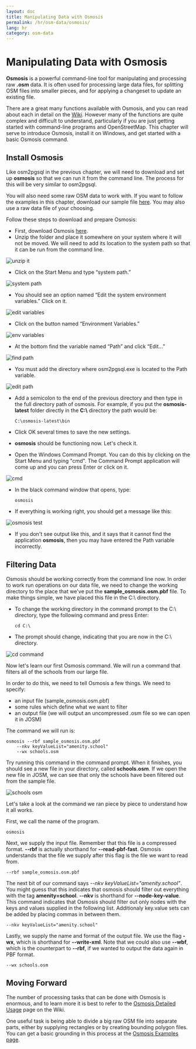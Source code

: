 ```yaml
---
layout: doc
title: Manipulating Data with Osmosis
permalink: /hr/osm-data/osmosis/
lang: hr
category: osm-data
---
```


Manipulating Data with Osmosis
===============================
**Osmosis** is a powerful command-line tool for manipulating and processing raw **.osm** data.
It is often used for processing large data files, for splitting OSM files into smaller pieces,
and for applying a changeset to update an existing file.

There are a great many functions available with Osmosis, and you can read about each in detail
on the [Wiki](http://wiki.openstreetmap.org/wiki/Osmosis/Detailed_Usage_0.41). However many of the
functions are quite complex and difficult to understand, particularly if you are just getting
started with command-line programs and OpenStreetMap. This chapter will serve to introduce
Osmosis, install it on Windows, and get started with a basic Osmosis command.

Install Osmosis
----------------
Like osm2pgsql in the previous chapter, we will need to download and set up **osmosis** so that
we can run it from the command line. The process for this will be very similar to osm2pgsql.

You will also need some raw OSM data to work with. If you want to follow the examples in this
chapter, download our sample file [here](/files/sample_osmosis.osm.pbf). You may also use a raw
data file of your choosing.

Follow these steps to download and prepare Osmosis:

-	First, download Osmosis [here](http://bretth.dev.openstreetmap.org/osmosis-build/osmosis-latest.zip).
-	Unzip the folder and place it somewhere on your system where it will not be moved. We will need
	to add its location to the system path so that it can be run from the command line.

![unzip it][]

-	Click on the Start Menu and type “system path.”

![system path][]

-	You should see an option named “Edit the system environment variables.”  Click on it.

![edit variables][]

-	Click on the button named “Environment Variables.”

![env variables][]

-	At the bottom find the variable named “Path” and click “Edit...”

![find path][]

-	You must add the directory where osm2pgsql.exe is located to the Path variable.

![edit path][]

-	Add a semicolon to the end of the previous directory and then type in the full
	directory path of osmosis.  For example, if you put the **osmosis-latest** folder
	directly in the **C:\\** directory the path would be:
	
		C:\osmosis-latest\bin

-	Click OK several times to save the new settings.
-	**osmosis** should be functioning now. Let's check it.
-	Open the Windows Command Prompt. You can do this by clicking on the Start Menu and typing
	"cmd". The Command Prompt application will come up and you can press Enter or click on it.

![cmd][]

-	In the black command window that opens, type:

		osmosis

-	If everything is working right, you should get a message like this:

![osmosis test][]

-	If you don't see output like this, and it says that it cannot find the application
	**osmosis**, then you may have entered the Path variable incorrectly.

Filtering Data
---------------
Osmosis should be working correctly from the command line now. In order to work run operations
on our data file, we need to change the working directory to the place that we've put the
**sample_osmosis.osm.pbf** file. To make things simple, we have placed this file in the C:\ directory.

-	To change the working directory in the command prompt to the C:\ directory, type the following
	command and press Enter:

		cd C:\

-	The prompt should change, indicating that you are now in the C:\ directory.

![cd command][]

Now let's learn our first Osmosis command. We will run a command that filters all of the
schools from our large file.

In order to do this, we need to tell Osmosis a few things. We need to specify:

-	an input file (sample_osmosis.osm.pbf)
-	some rules which define what we want to filter
-	an output file (we will output an uncompressed .osm file so we can open
	it in JOSM)

The command we will run is:

	osmosis --rbf sample_osmosis.osm.pbf
		--nkv keyValueList="amenity.school"
		--wx schools.osm

Try running this command in the command prompt. When it finishes, you should see a new file in
your directory, called **schools.osm**. If we open the new file in JOSM, we can see that
only the schools have been filtered out from the sample file.

![schools osm][]

Let's take a look at the command we ran piece by piece to understand how it all works.

First, we call the name of the program.

	osmosis

Next, we supply the input file. Remember that this file is a compressed format.  **--rbf**
is actually shorthand for **--read-pbf-fast**. Osmosis understands that the file we supply
after this flag is the file we want to read from.

	--rbf sample_osmosis.osm.pbf

The next bit of our command says *--nkv keyValueList="amenity.school"*. You might guess that
this indicates that osmosis should filter out everything with the tag **amenity=school**. **--nkv**
is shorthand for **--node-key-value**. This command indicates that Osmosis should filter out only nodes
with the keys and values supplied in the following list. Additionaly key.value sets can be added by placing
commas in between them.

	--nkv keyValueList="amenity.school"

Lastly, we supply the name and format of the output file. We use the flag **-wx**, which is shorthand
for **--write-xml**. Note that we could also use **--wbf**, which is the counterpart to **--rbf**, if we
wanted to output the data again in PBF format.

	--wx schools.osm

Moving Forward
---------------
The number of processing tasks that can be done with Osmosis is enormous, and to learn more it
is best to refer to the [Osmosis Detailed Usage](http://wiki.openstreetmap.org/wiki/Osmosis/Detailed_Usage_0.43)
page on the Wiki.

One useful task is being able to divide a big raw OSM file into separate parts, either by supplying
rectangles or by creating bounding polygon files. You can get a basic grounding in this process
at the [Osmosis Examples page](http://wiki.openstreetmap.org/wiki/Osmosis/Examples).

[unzip it]: /images/osm-data/unzip-it.png
[system path]: /images/osm-data/system-path.png
[edit variables]: /images/osm-data/edit-environment-variables.png
[env variables]: /images/osm-data/environment-variables.png
[find path]: /images/osm-data/find-path.png
[edit path]: /images/osm-data/edit-path-variable.png
[cmd]: /images/osm-data/cmd.png
[osmosis test]: /images/osm-data/osmosis-test.png
[cd command]: /images/osm-data/cd-command.png
[schools osm]: /images/osm-data/schools-osm.png



